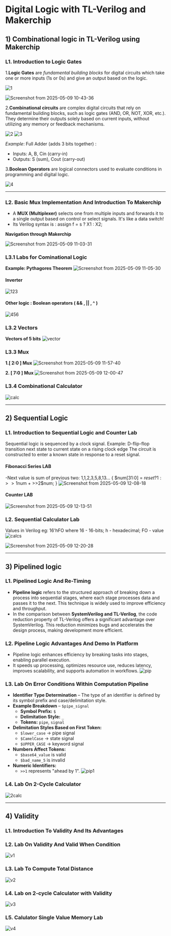 # Digital Logic with TL-Verilog and Makerchip
## 1) Combinational logic in TL-Verilog using Makerchip
### L1. Introduction to Logic Gates
1.**Logic Gates** are *fundamental building blocks* for digital circuits which take one or more inputs (1s or 0s) and give an output based on the logic.

   ![1](https://github.com/user-attachments/assets/e088b0d6-bcb4-4ce9-82f8-b5efb66c9736)

   ![Screenshot from 2025-05-09 10-43-36](https://github.com/user-attachments/assets/d3e84391-1148-4c5d-9792-86cccbabb76e)



2.**Combinational circuits** are complex digital circuits that rely on fundamental building blocks, such as logic gates (AND, OR, NOT, XOR, etc.). They determine their outputs solely based on current inputs, without utilizing any memory or feedback mechanisms.

  ![2](https://github.com/user-attachments/assets/13d39896-1824-49c1-8907-1723ade8c013)  ![3](https://github.com/user-attachments/assets/0b0736eb-2036-4e39-8b9b-952340f89331)


*Example*: Full Adder (adds 3 bits together) :
- Inputs: A, B, Cin (carry-in)  
- Outputs: S (sum), Cout (carry-out)

3.**Boolean Operators** are logical connectors used to evaluate conditions in programming and digital logic.

  ![4](https://github.com/user-attachments/assets/ed26a2a4-edc1-4cf6-bfbb-1b18ca9d109b)


------

### L2. Basic Mux Implementation And Introduction To Makerchip
- A **MUX (Multiplexer)** selects one from multiple inputs and forwards it to a single output based on control or select signals. It's like a data switch!
- Its Verilog syntax is : assign f = s ? X1 : X2;

**Navigation through Makerchip** 

![Screenshot from 2025-05-09 11-03-31](https://github.com/user-attachments/assets/e7500bab-d116-4061-a1d0-e06a0cff0dcd)


### L3.1  Labs for Cominational Logic
**Example: Pythagores Theorem** 
![Screenshot from 2025-05-09 11-05-30](https://github.com/user-attachments/assets/dd5571c4-d433-4175-b8a0-58c55dc34bae)


#### Inverter
![123](https://github.com/user-attachments/assets/177eb9d6-f5fa-4c8d-9838-afd2059a5f35)



#### Other logic : Boolean operators ( && , || , ^ )
![456](https://github.com/user-attachments/assets/f4997923-c4c9-4767-b697-79386a2c1394)
   


### L3.2  Vectors
**Vectors of 5 bits**
![vector](https://github.com/user-attachments/assets/218fc974-5ac5-4ac6-9bea-2649d2215651)


### L3.3  Mux
**1.[ 2:0 ] Mux**
  ![Screenshot from 2025-05-09 11-57-40](https://github.com/user-attachments/assets/9ced332d-9f1f-49b6-9370-de7cc472fa5b)

 
**2. [ 7:0 ] Mux**
   ![Screenshot from 2025-05-09 12-00-47](https://github.com/user-attachments/assets/1d524faf-668a-415c-b396-4ea50fac9d3c)

   
### L3.4  Combinational Calculator
  ![calc](https://github.com/user-attachments/assets/e88e0e93-fda3-4d5c-ba5e-2b9ddc76a83c)


-----

## 2) Sequential Logic 
### L1.  Introduction to Sequential Logic and Counter Lab 
Sequential logic is sequenced by a clock signal.
Example: D-flip-flop transition next state to current state on a rising clock edge
The circuit is constructed to enter a known state in response to a reset signal.

#### Fibonacci Series LAB
-Next value is sum of previous two: 1,1,2,3,5,8,13... { $num[31:0] = $reset ? 1 : >>1$num + >>2$num; }
  ![Screenshot from 2025-05-09 12-08-18](https://github.com/user-attachments/assets/5cf47f5a-03c4-4169-a284-e33e43ddf6ea)

#### Counter LAB
  ![Screenshot from 2025-05-09 12-13-51](https://github.com/user-attachments/assets/058c9b9a-90ca-4783-ab93-8a84a342d038)


### L2.  Sequential Calculator Lab
Values in Verilog
eg: 16'hFO where 16 - 16-bits; h - hexadecimal; FO - value 
   ![calcs](https://github.com/user-attachments/assets/b63578ba-0bf1-4722-8af0-0bcbc7317f7f)

   ![Screenshot from 2025-05-09 12-20-28](https://github.com/user-attachments/assets/33b21d97-7d31-434f-ad31-6b0d943c2724)


-----

## 3)  Pipelined logic
### L1. Pipelined Logic And Re-Timing
- **Pipeline logic** refers to the structured approach of breaking down a process into sequential stages, where each stage processes data and passes it to the       next. This technique is widely used to improve efficiency and throughput.
- In the comparison between **SystemVerilog and TL-Verilog**, the code reduction property of TL-Verilog offers a significant advantage over SystemVerilog. This reduction minimizes bugs and accelerates the design process, making development more efficient.

### L2. Pipeline Logic Advantages And Demo In Platform
- Pipeline logic enhances efficiency by breaking tasks into stages, enabling parallel execution.
- It speeds up processing, optimizes resource use, reduces latency, improves scalability, and supports automation in workflows.
   ![pip](https://github.com/user-attachments/assets/1a2ecd34-c1c4-4345-abba-aa27083da1ba)

### L3. Lab On Error Conditions Within Computation Pipeline
- **Identifier Type Determination** – The type of an identifier is defined by its symbol prefix and case/delimitation style.
- **Example Breakdown** – `$pipe_signal`  
   - **Symbol Prefix:** `$`  
   - **Delimitation Style:** `_`  
   - **Tokens:** `pipe`, `signal`
- **Delimitation Styles Based on First Token:**  
   - `$lower_case` → pipe signal  
   - `$CamelCase` → state signal  
   - `$UPPER_CASE` → keyword signal  
- **Numbers Affect Tokens:**  
   - `$base64_value` is valid  
   - `$bad_name_5` is invalid
- **Numeric Identifiers:**  
   - `>>1` represents "ahead by 1".
    ![pip1](https://github.com/user-attachments/assets/ac7a1bb6-131e-4f3e-bfc5-a3f96452e064)

### L4. Lab On 2-Cycle Calculator

![2calc](https://github.com/user-attachments/assets/4dcd4667-cccb-4081-8c72-e0113913582a)


----

## 4)  Validity
### L1. Introduction To Validity And Its Advantages
### L2. Lab On Validity And Valid When Condition

   ![v1](https://github.com/user-attachments/assets/1e28e158-07c8-4d6b-be19-5150e04981b5)


### L3. Lab To Compute Total Distance

   ![v2](https://github.com/user-attachments/assets/07ff7eca-3751-4a66-8881-b7f232afbdcf)


### L4. Lab on 2-cycle Calculator with Validity

  ![v3](https://github.com/user-attachments/assets/5609ea7c-3029-46b6-a3b3-a28db196d6f5)

### L5. Calulator Single Value Memory Lab

  ![v4](https://github.com/user-attachments/assets/38168f07-58b6-40aa-86f3-dd9f43bdba5b)














